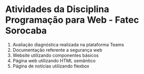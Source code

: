 <h1>Atividades da Disciplina Programação para Web - Fatec Sorocaba</h1>
<table>
  <ol>
    <li>Avaliação diagnóstica realizada na plataforma Teams</li>
    <li>Documentação referente a segurança web</li>
    <li>Website utilizando componentes básicos</li>
    <li>Página web utilizando HTML semântico</li>
    <li>Página de notícias utilizando flexbox</li>
  </ol>
</table>
